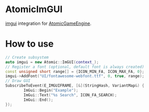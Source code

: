 AtomicImGUI
===========

[imgui](https://github.com/ocornut/imgui) integration for [AtomicGameEngine](https://github.com/AtomicGameEngine/AtomicGameEngine/).

# How to use

```cpp
// Create subsystem
auto imgui = new Atomic::ImGUI(context_);
// Register a font (optional, default font is always created)
const unsigned short range[] = {ICON_MIN_FA, ICON_MAX_FA, 0};
imgui->AddFont("UI/fontawesome-webfont.ttf", 0, true, range);
// Draw GUI
SubscribeToEvent(E_IMGUIFRAME, [&](StringHash, VariantMap&) {
        ImGui::Begin("Example");
        ImGui::Text("%s Search", ICON_FA_SEARCH);
        ImGui::End();
});
```
